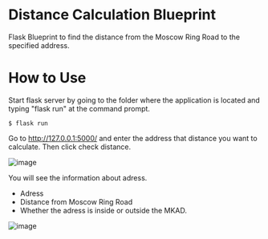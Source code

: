 # Distance Calculation Blueprint
Flask Blueprint to find the distance from the Moscow Ring Road to the specified address.

# How to Use
Start flask server by going to the folder where the application is located and typing "flask run" at the command prompt.

```
$ flask run
```

Go to http://127.0.0.1:5000/ and enter the address that distance you want to calculate. Then click check distance.

![image](https://user-images.githubusercontent.com/48105864/129760333-05d4b526-cd9e-42b1-9c03-7a50e9dbc0be.png)

You will see the information about adress.
- Adress
- Distance from Moscow Ring Road
- Whether the adress is inside or outside the MKAD.

![image](https://user-images.githubusercontent.com/48105864/129760529-ec9376ab-42cd-47a3-b7a7-c0c6a238a4fc.png)

